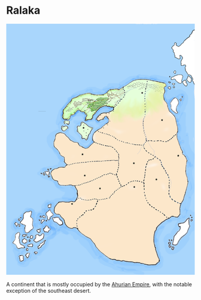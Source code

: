 # Ralaka

<a href='/assets/maps/map-of-ralaka.png' target="_blank">![Map of Ralaka][ralaka]</a>

A continent that is mostly occupied by the 
[Ahurian Empire](countries/ahuria.md), with the notable exception of the
southeast desert.


[ralaka]: ../assets/maps/map-of-ralaka.png
[ralaka-link]: /assets/maps/map-of-ralaka.png